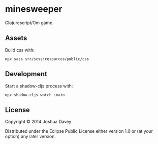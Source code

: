 # minesweeper

Clojurescript/Om game.

## Assets

Build css with:

```
npx sass src/scss:resources/public/css
```

## Development

Start a shadow-cljs process with:

```
npx shadow-cljs watch :main
```

## License

Copyright © 2014 Joshua Davey

Distributed under the Eclipse Public License either version 1.0 or (at
your option) any later version.
